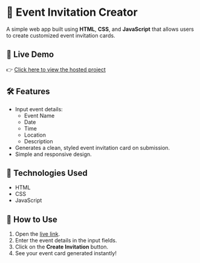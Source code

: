 # 🎉 Event Invitation Creator

A simple web app built using **HTML**, **CSS**, and **JavaScript** that allows users to create customized event invitation cards.

## 🚀 Live Demo

👉 [Click here to view the hosted project](https://swag3009.github.io/Event_Invitation_Creator/)

## 🛠️ Features

- Input event details:  
  - Event Name  
  - Date  
  - Time  
  - Location  
  - Description  
- Generates a clean, styled event invitation card on submission.
- Simple and responsive design.

## 📁 Technologies Used

- HTML
- CSS
- JavaScript

## 📌 How to Use

1. Open the [live link](https://swag3009.github.io/Event_Invitation_Creator/).
2. Enter the event details in the input fields.
3. Click on the **Create Invitation** button.
4. See your event card generated instantly!


